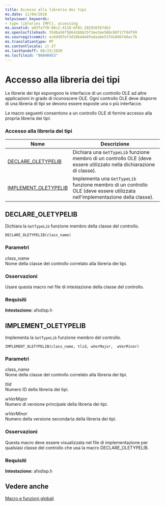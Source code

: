 ```yaml
---
title: Accesso alla libreria dei tipi
ms.date: 11/04/2016
helpviewer_keywords:
- type libraries [MFC], accessing
ms.assetid: a03fa7f0-86c2-4119-bf81-202916fb74b3
ms.openlocfilehash: 55d6a56f566416bb25f3ee3ae508c86f17f0df99
ms.sourcegitcommit: ec6dd97ef3d10b44e0fedaa8e53f41696f49ac7b
ms.translationtype: MT
ms.contentlocale: it-IT
ms.lasthandoff: 08/25/2020
ms.locfileid: "88840453"
---
```

# <a name="type-library-access"></a>Accesso alla libreria dei tipi

Le librerie dei tipi espongono le interfacce di un controllo OLE ad altre applicazioni in grado di riconoscere OLE. Ogni controllo OLE deve disporre di una libreria di tipi se devono essere esposte una o più interfacce.

Le macro seguenti consentono a un controllo OLE di fornire accesso alla propria libreria dei tipi:

### <a name="type-library-access"></a>Accesso alla libreria dei tipi

|Nome|Descrizione|
|-|-|
|[DECLARE_OLETYPELIB](#declare_oletypelib)|Dichiara una `GetTypeLib` funzione membro di un controllo OLE (deve essere utilizzato nella dichiarazione di classe).|
|[IMPLEMENT_OLETYPELIB](#implement_oletypelib)|Implementa una `GetTypeLib` funzione membro di un controllo OLE (deve essere utilizzata nell'implementazione della classe).|

## <a name="declare_oletypelib"></a><a name="declare_oletypelib"></a> DECLARE_OLETYPELIB

Dichiara la `GetTypeLib` funzione membro della classe del controllo.

```
DECLARE_OLETYPELIB(class_name)
```

### <a name="parameters"></a>Parametri

*class_name*<br/>
Nome della classe del controllo correlato alla libreria dei tipi.

### <a name="remarks"></a>Osservazioni

Usare questa macro nel file di intestazione della classe del controllo.

### <a name="requirements"></a>Requisiti

**Intestazione:** afxdisp.h

## <a name="implement_oletypelib"></a><a name="implement_oletypelib"></a> IMPLEMENT_OLETYPELIB

Implementa la `GetTypeLib` funzione membro del controllo.

```
IMPLEMENT_OLETYPELIB(class_name, tlid, wVerMajor,  wVerMinor)
```

### <a name="parameters"></a>Parametri

*class_name*<br/>
Nome della classe del controllo correlato alla libreria dei tipi.

*tlid*<br/>
Numero ID della libreria dei tipi.

*wVerMajor*<br/>
Numero di versione principale della libreria dei tipi.

*wVerMinor*<br/>
Numero della versione secondaria della libreria dei tipi.

### <a name="remarks"></a>Osservazioni

Questa macro deve essere visualizzata nel file di implementazione per qualsiasi classe del controllo che usa la macro DECLARE_OLETYPELIB.

### <a name="requirements"></a>Requisiti

**Intestazione:** afxdisp.h

## <a name="see-also"></a>Vedere anche

[Macro e funzioni globali](../../mfc/reference/mfc-macros-and-globals.md)
